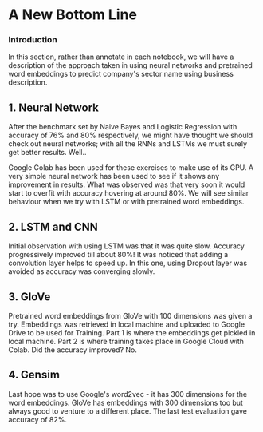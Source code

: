 # A New Bottom Line

### Introduction

In this section, rather than annotate in each notebook, we will have a description of the approach taken in using neural networks and pretrained word embeddings to predict company's sector name using business description.

## 1. Neural Network

After the benchmark set by Naive Bayes and Logistic Regression with accuracy of 76% and 80% respectively, we might have thought we should check out neural networks; with all the RNNs and LSTMs we must surely get better results. Well..

Google Colab has been used for these exercises to make use of its GPU. A very simple neural network has been used to see if it shows any improvement in results. What was observed was that very soon it would start to overfit with accuracy hovering at around 80%. We will see similar behaviour when we try with LSTM or with pretrained word embeddings.

## 2. LSTM and CNN

Initial observation with using LSTM was that it was quite slow. Accuracy progressively improved till about 80%! It was noticed that adding a convolution layer helps to speed up. In this one, using Dropout layer was avoided as accuracy was converging slowly.

## 3. GloVe

Pretrained word embeddings from GloVe with 100 dimensions was given a try. Embeddings was retrieved in local machine and uploaded to Google Drive to be used for Training. Part 1 is where the embeddings get pickled in local machine. Part 2 is where training takes place in Google Cloud with Colab. Did the accuracy improved? No. 

## 4. Gensim

Last hope was to use Google's word2vec - it has 300 dimensions for the word embeddings. GloVe has embeddings with 300 dimensions too but always good to venture to a different place. The last test evaluation gave accuracy of 82%.
